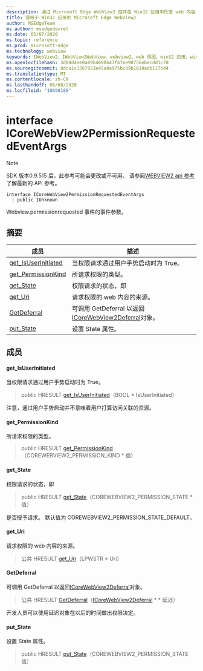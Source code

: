 ```yaml
---
description: 通过 Microsoft Edge WebView2 控件在 Win32 应用中托管 web 内容
title: 适用于 Win32 应用的 Microsoft Edge WebView2
author: MSEdgeTeam
ms.author: msedgedevrel
ms.date: 05/07/2020
ms.topic: reference
ms.prod: microsoft-edge
ms.technology: webview
keywords: IWebView2、IWebView2WebView、webview2、web 视图、win32 应用、win32、edge、ICoreWebView2、ICoreWebView2Controller、浏览器控件、边缘 html
ms.openlocfilehash: 3d88d4ee0a89b4690b47f67ee90756ebecdd1c78
ms.sourcegitcommit: 8dca1c1367853e45a0a975bc89b1818adb117bd4
ms.translationtype: MT
ms.contentlocale: zh-CN
ms.lasthandoff: 06/08/2020
ms.locfileid: "10698188"
---
```

# interface ICoreWebView2PermissionRequestedEventArgs 

> [!NOTE]
> SDK 版本0.9.515 后，此参考可能会更改或不可用。 请参阅[WEBVIEW2 api 参考](../../../webview2-api-reference.md)了解最新的 API 参考。

```
interface ICoreWebView2PermissionRequestedEventArgs
  : public IUnknown
```

Webview.permissionrequested 事件的事件参数。

## 摘要

 成员                        | 描述
--------------------------------|---------------------------------------------
[get_IsUserInitiated](#get_isuserinitiated) | 当权限请求通过用户手势启动时为 True。
[get_PermissionKind](#get_permissionkind) | 所请求权限的类型。
[get_State](#get_state) | 权限请求的状态，即
[get_Uri](#get_uri) | 请求权限的 web 内容的来源。
[GetDeferral](#getdeferral) | 可调用 GetDeferral 以返回[ICoreWebView2Deferral](icorewebview2deferral.md)对象。
[put_State](#put_state) | 设置 State 属性。

## 成员

#### get_IsUserInitiated 

当权限请求通过用户手势启动时为 True。

> public HRESULT [get_IsUserInitiated](#get_isuserinitiated)（BOOL * IsUserInitiated）

注意，通过用户手势启动并不意味着用户打算访问关联的资源。

#### get_PermissionKind 

所请求权限的类型。

> public HRESULT [get_PermissionKind](#get_permissionkind)（COREWEBVIEW2_PERMISSION_KIND * 值）

#### get_State 

权限请求的状态，即

> public HRESULT [get_State](#get_state)（COREWEBVIEW2_PERMISSION_STATE * 值）

是否授予请求。 默认值为 COREWEBVIEW2_PERMISSION_STATE_DEFAULT。

#### get_Uri 

请求权限的 web 内容的来源。

> 公共 HRESULT [get_Uri](#get_uri)（LPWSTR * Uri）

#### GetDeferral 

可调用 GetDeferral 以返回[ICoreWebView2Deferral](icorewebview2deferral.md)对象。

> 公共 HRESULT [GetDeferral](#getdeferral)（[ICoreWebView2Deferral](icorewebview2deferral.md) * * 延迟）

开发人员可以使用延迟对象在以后的时间做出权限决定。

#### put_State 

设置 State 属性。

> public HRESULT [put_State](#put_state)（COREWEBVIEW2_PERMISSION_STATE 值）

